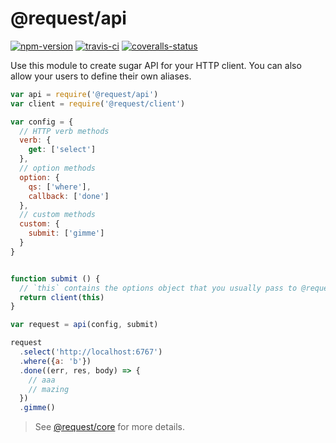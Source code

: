 
# @request/api

[![npm-version]][npm] [![travis-ci]][travis] [![coveralls-status]][coveralls]

Use this module to create sugar API for your HTTP client. You can also allow your users to define their own aliases.

```js
var api = require('@request/api')
var client = require('@request/client')

var config = {
  // HTTP verb methods
  verb: {
    get: ['select']
  },
  // option methods
  option: {
    qs: ['where'],
    callback: ['done']
  },
  // custom methods
  custom: {
    submit: ['gimme']
  }
}


function submit () {
  // `this` contains the options object that you usually pass to @request/core
  return client(this)
}

var request = api(config, submit)

request
  .select('http://localhost:6767')
  .where({a: 'b'})
  .done((err, res, body) => {
    // aaa
    // mazing
  })
  .gimme()
```

> See [@request/core][request-core] for more details.


  [npm-version]: http://img.shields.io/npm/v/@request/api.svg?style=flat-square (NPM Version)
  [travis-ci]: https://img.shields.io/travis/request/api/master.svg?style=flat-square (Build Status)
  [coveralls-status]: https://img.shields.io/coveralls/request/api.svg?style=flat-square (Test Coverage)

  [npm]: https://www.npmjs.org/package/@request/api
  [travis]: https://travis-ci.org/request/api
  [coveralls]: https://coveralls.io/r/request/api?branch=master

  [request-core]: https://github.com/request/core

